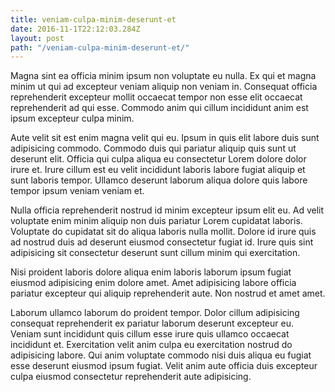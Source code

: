 ```yaml
---
title: veniam-culpa-minim-deserunt-et
date: 2016-11-1T22:12:03.284Z
layout: post
path: "/veniam-culpa-minim-deserunt-et/"
---
```


Magna sint ea officia minim ipsum non voluptate eu nulla. Ex qui et magna minim ut qui ad excepteur veniam aliquip non veniam in. Consequat officia reprehenderit excepteur mollit occaecat tempor non esse elit occaecat reprehenderit ad qui esse. Commodo anim qui cillum incididunt anim est ipsum excepteur culpa minim.

Aute velit sit est enim magna velit qui eu. Ipsum in quis elit labore duis sunt adipisicing commodo. Commodo duis qui pariatur aliquip quis sunt ut deserunt elit. Officia qui culpa aliqua eu consectetur Lorem dolore dolor irure et. Irure cillum est eu velit incididunt laboris labore fugiat aliquip et sunt laboris tempor. Ullamco deserunt laborum aliqua dolore quis labore tempor ipsum veniam veniam et.

Nulla officia reprehenderit nostrud id minim excepteur ipsum elit eu. Ad velit voluptate enim minim aliquip non duis pariatur Lorem cupidatat laboris. Voluptate do cupidatat sit do aliqua laboris nulla mollit. Dolore id irure quis ad nostrud duis ad deserunt eiusmod consectetur fugiat id. Irure quis sint adipisicing sit consectetur deserunt sunt cillum minim qui exercitation.

Nisi proident laboris dolore aliqua enim laboris laborum ipsum fugiat eiusmod adipisicing enim dolore amet. Amet adipisicing labore officia pariatur excepteur qui aliquip reprehenderit aute. Non nostrud et amet amet.

Laborum ullamco laborum do proident tempor. Dolor cillum adipisicing consequat reprehenderit ex pariatur laborum deserunt excepteur eu. Veniam sunt incididunt quis cillum esse irure quis ullamco occaecat incididunt et. Exercitation velit anim culpa eu exercitation nostrud do adipisicing labore. Qui anim voluptate commodo nisi duis aliqua eu fugiat esse deserunt eiusmod ipsum fugiat. Velit anim aute officia duis excepteur culpa eiusmod consectetur reprehenderit aute adipisicing.